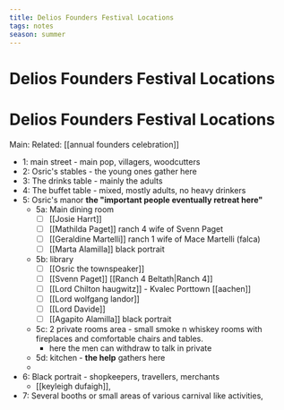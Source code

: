 ```yaml
---
title: Delios Founders Festival Locations
tags: notes
season: summer
---
```

 
# Delios Founders Festival Locations
# Delios Founders Festival Locations
Main:
Related: [[annual founders celebration]]

-   1: main street - main pop, villagers, woodcutters
-   2: Osric's stables - the young ones gather here
-   3: The drinks table - mainly the adults 		
-   4: The buffet table - mixed, mostly adults, no heavy drinkers
-   5: Osric's manor **the "important people eventually retreat here"**
	-   5a: Main dining room 
		- [ ] [[Josie Harrt]]
		- [ ] [[Mathilda Paget]] ranch 4 wife of Svenn Paget
		- [ ] [[Geraldine Martelli]] ranch 1 wife of Mace Martelli (falca)
		- [ ] [[Marta Alamilla]] black portrait
    -   5b: library 
		- [ ] [[Osric the townspeaker]]
		- [ ] [[Svenn Paget]] [[Ranch 4 Beltath|Ranch 4]]
		- [ ] [[Lord Chilton haugwitz]] - Kvalec Porttown [[aachen]]
		- [ ] [[Lord wolfgang landor]]
		- [ ] [[Lord Davide]]
		- [ ] [[Agapito Alamilla]] black portrait
    -   5c: 2 private rooms area - small smoke n whiskey rooms with fireplaces and comfortable chairs and tables.
		-   here the men can withdraw to talk in private
    -   5d: kitchen - **the help** gathers here
    -   
-   6: Black portrait - shopkeepers, travellers, merchants
	-   [[keyleigh dufaigh]], 
-   7: Several booths or small areas of various carnival like activities,
